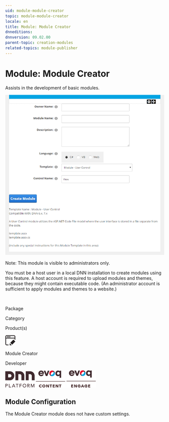 ```yaml
---
uid: module-module-creator
topic: module-module-creator
locale: en
title: Module: Module Creator
dnneditions: 
dnnversion: 09.02.00
parent-topic: creation-modules
related-topics: module-publisher
---
```


# Module: Module Creator

Assists in the development of basic modules.

  

![Module Creator module](/images/scr-module-ModuleCreator.png)

  

Note: This module is visible to administrators only.

You must be a host user in a local DNN installation to create modules using this feature. A host account is required to upload modules and themes, because they might contain executable code. (An administrator account is sufficient to apply modules and themes to a website.)

 

Package

Category

Product(s)

 ![icon](/images/ico-module-modulecreator.png) 

Module Creator

Developer

 ![Platform](/images/ico-dnn-platform.png) ![Evoq Content](/images/ico-evoq-content.png) ![Evoq Engage](/images/ico-evoq-engage.png) 

## Module Configuration

The Module Creator module does not have custom settings.